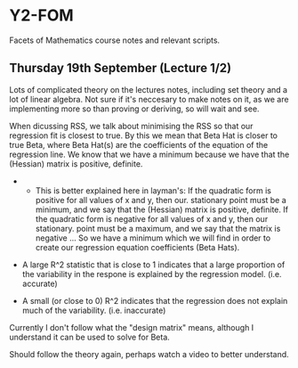 # Y2-FOM
Facets of Mathematics course notes and relevant scripts.


## Thursday 19th September (Lecture 1/2)

Lots of complicated theory on the lectures notes, including set theory and a lot of linear algebra. Not sure if it's neccesary to make notes on it, as we are implementing more so than proving or deriving, so will wait and see.

When dicussing RSS, we talk about minimising the RSS so that our regression fit is closest to true. By this we mean that Beta Hat is closer to true Beta, where Beta Hat(s) are the coefficients of the equation of the regression line. We know that we have a minimum because we have that the (Hessian) matrix is positive, definite. 
* * This is better explained here in layman's: If the quadratic form is positive for all values of x and y, then our. stationary point must be a minimum, and we say that the (Hessian) matrix is positive, definite. If the quadratic form is negative for all values of x and y, then our stationary. point must be a maximum, and we say that the matrix is negative ... So we have a minimum which we will find in order to create our regression equation coefficients (Beta Hats).

* A large R^2 statistic that is close to 1 indicates that a large proportion of the variability in the respone is explained by the regression model. (i.e. accurate)

* A small (or close to 0) R^2 indicates that the regression does not explain much of the variability. (i.e. inaccurate)

Currently I don't follow what the "design matrix" means, although I understand it can be used to solve for Beta.

Should follow the theory again, perhaps watch a video to better understand.